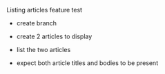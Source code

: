 Listing articles feature test 

- create branch
- create 2 articles to display

- list the two articles

- expect both article titles and bodies to be present